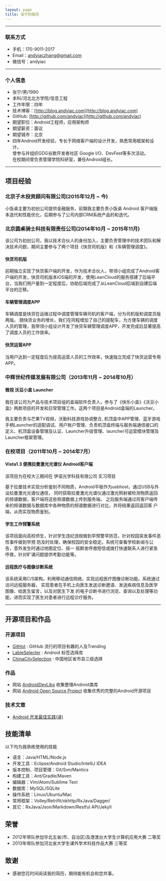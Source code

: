 ```yaml
---
layout: page
title: 张宁的简历
---
```



---
### 联系方式

- 手机：170-9011-2017
- Email：[andyiaczhang@gmail.com](mailto:andyiaczhang@gmail.com)
- 微信号：andyiac

---

### 个人信息

- 张宁/男/1990
- 本科/河北北方学院/信息工程
- 工作年限：四年
- 技术博客：[http://blog.andyiac.com](http://blog.andyiac.com)
- GitHub: [http://github.com/andyiac](http://github.com/andyiac)
- 期望职位：Android工程师，应用架构师
- 期望薪资：面议
- 期望城市：北京
- 四年Android开发经验，专长于网络客户端的设计开发，熟悉常用框架和设计。  
曾参与并组织GDG谷歌开发者社区 Google I/O、DevFest等多次活动。  
在校期间曾负责管理学院科研室，兼任Android组长。  


---

## 项目经验

### 北京子木投资顾问有限公司(2015年12月 ~ 今)

小饭桌主要为初创公司提供金融服务，前期我主要负责小饭桌 Android 客户端版本迭代和性能优化，后期参与了公司内部CRM系统产品的和迭代。


### 北京圆桌骑士科技有限责任公司(2014年10月 ~ 2015年11月)

该公司为初创公司，我以技术合伙人的身份加入，主要负责管理中的技术团队和解决技术问题，期间主要参与了两个项目《快货司机版》和《车辆管理调度》。

#### 快货司机版

前期独立实现了快货客户端的开发，作为技术合伙人，带领小组完成了Android客户端的开发，快货司机版本iOS端的开发，使用LeanCloud的服务搭建了后端平台，当我们用户量到一定程度后，协助后端完成了从LeanCloud后端到自建后端平台的迁移。


#### 车辆管理调度APP

车辆调度是快货在运维过程中调度管理车辆司机的客户端，分为司机版和调度员版两版。
随快货业务的增长，我们在同程增加了自己的提配车，为方便车辆的调度人员的管理，我带领小组设计开发了快货车辆管理调度APP，开发完成后显著提高了调度人员的工作效率。


#### 快货运营APP

当用户达到一定程度后为提高运营人员的工作效率，快速独立完成了快货运营专用APP。


### 中辉世纪传媒发展有限公司（2013年11月 ~ 2014年10月）

#### 微视 沃豆小盒 Launcher

我在该公司为产品与技术项目组的盒端软件负责人，参与了《快乐小盒》《沃豆小盒》两款项目的开发和日常管理工作。这两个项目是Android盒端的Launcher。

我主要负责与芒果TV视频，沃勤科技游戏协调整合, 机顶盒中APP管理、蓝牙游戏手柄Launcher的适配调试、用户账户管理、负责机顶盒终端与服务端通信接口的定义、机顶盒设备管理及认证、Launcher升级管理、launcher可运营模块管理及Launcher框架管理。

### 在校项目（2011年10月 ~ 2014年7月）

#### Vista1.3 便携拉曼激光光谱仪 Android客户端

该项目为在校大三期间在 伊诺光学科技有限公司 实习项目

基于拉曼技术实现分析鉴别不同物质，Android平板作为usbhost，通过USB与外设拉曼激光光谱仪通信，
同时获取拉曼激光光谱仪通过激光照射被检测物质返回的频谱数据，客户端将这些频谱数据上传到服务端，
之后服务端通过将客户端传来的频谱数据与数据库中各种物质的频谱数据进行对比，并将结果返回返回客
户端，从而实现物质鉴别。


#### 学生工作预警系统

该项目面向高校师生，针对学生违纪违规做到早预警早防范，针对校园突发事件恶性事件做到早预
防及时处理，确保校园的安全稳定。系统可查看学校新闻与公告，意外发生时通过地图定位、摇一
摇群发呼救短信或拨打快速联系人进行紧急呼救，针对旷课问题提供考勤功能等。


#### 远程医疗与图像诊断系统

该系统采用C/S架构，利用移动通信网络，实现远程医疗图像诊断功能。系统通过访问远程服务器，
实现患者在手机上向医生发送诊断邀请、发送疾病信息及医学图像、给医生留言，以及对医生下发
的电子诊断书进行浏览、查询以及处理等功能，进而实现了医生对患者进行远程诊疗服务。



---

## 开源项目和作品

### 开源项目

- [GitHot](https://github.com/andyiac/githot) : GitHub 流行的项目有趣的人及Trending
- [LableSelecter](https://github.com/andyiac/LableSelecter) : Android 标签选择库
- [ChinaCitySelection](https://github.com/andyiac/ChinaCitySelection) : 中国地区省市县三级选择

### 作品

- 网站 [AndroidDevLibs](http://www.androiddevlibs.com) 收集整理Android类库
- 网站 [Android Open Source Project](http://www.androidopensourceproject.com) 收集优秀的完整的Android开源项目

### 技术文章

- [Android 开发最佳实践(译)](http://www.andyiac.com/android/2015/02/21/android-best-practices/)

## 技能清单

以下均为我熟练使用的技能

- 语言：Java/HTML/Node.js
- 开发工具：Eclipse/Android Studio/IntelliJ IDEA
- 版本控制、项目管理：Git/Svn/Mantics
- 构建工具：Ant/Gradle/Maven
- 编辑器：Vim/Atom/Sublime Text
- 数据库：MySQL/SQLite
- 操作系统：Linux/Ubuntu/Mac
- 常用框架：Volley/Retrifit/okhttp/RxJava/Dagger/
- 其它：RxJava/Json/Markdown/Restful API/Jekyll

## 荣誉

- 2012年带队参加华北五省(市、自治区)及港澳台大学生计算机应用大赛 二等奖
- 2013年带队参加河北省大学生课外学术科技作品大赛 三等奖

## 致谢
- 感谢您花时间阅读我的简历，期待能有机会和您共事。
